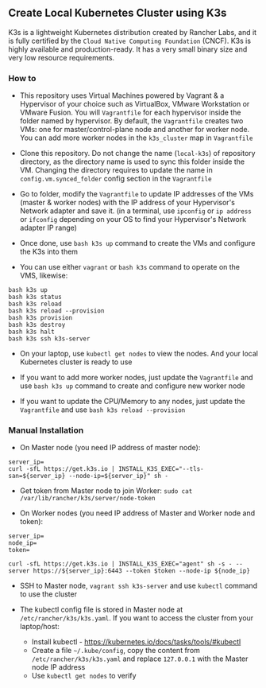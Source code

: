 ## Create Local Kubernetes Cluster using K3s
K3s is a lightweight Kubernetes distribution created by Rancher Labs, and it is fully certified by the `Cloud Native Computing Foundation` (CNCF). K3s is highly available and production-ready. It has a very small binary size and very low resource requirements.

### How to
- This repository uses Virtual Machines powered by Vagrant & a Hypervisor of your choice such as VirtualBox, VMware Workstation or VMware Fusion. You will `Vagrantfile` for each hypervisor inside the folder named by hypervisor. By default, the `Vagrantfile` creates two VMs: one for master/control-plane node and another for worker node. You can add more worker nodes in the `k3s_cluster` map in `Vagrantfile`

- Clone this repository. Do not change the name (`local-k3s`) of repository directory, as the directory name is used to sync this folder inside the VM. Changing the directory requires to update the name in `config.vm.synced_folder` config section in the `Vagrantfile`

- Go to folder, modify the `Vagrantfile` to update IP addresses of the VMs (master & worker nodes) with the IP address of your Hypervisor's Network adapter and save it. (in a terminal, use `ipconfig` or `ip address` or `ifconfig` depending on your OS to find your Hypervisor's Network adapter IP range)

- Once done, use `bash k3s up` command to create the VMs and configure the K3s into them

- You can use either `vagrant` or `bash k3s` command to operate on the VMS, likewise:
```
bash k3s up
bash k3s status
bash k3s reload
bash k3s reload --provision
bash k3s provision
bash k3s destroy
bash k3s halt
bash k3s ssh k3s-server
```

- On your laptop, use `kubectl get nodes` to view the nodes. And your local Kubernetes cluster is ready to use

- If you want to add more worker nodes, just update the `Vagrantfile` and use `bash k3s up` command to create and configure new worker node

- If you want to update the CPU/Memory to any nodes, just update the `Vagrantfile` and use `bash k3s reload --provision`

### Manual Installation
- On Master node (you need IP address of master node):
```
server_ip=
curl -sfL https://get.k3s.io | INSTALL_K3S_EXEC="--tls-san=${server_ip} --node-ip=${server_ip}" sh -
```

- Get token from Master node to join Worker: `sudo cat /var/lib/rancher/k3s/server/node-token`

- On Worker nodes (you need IP address of Master and Worker node and token):
```
server_ip=
node_ip=
token=

curl -sfL https://get.k3s.io | INSTALL_K3S_EXEC="agent" sh -s - --server https://${server_ip}:6443 --token $token --node-ip ${node_ip}
```

- SSH to Master node, `vagrant ssh k3s-server` and use `kubectl` command to use the cluster

- The kubectl config file is stored in Master node at `/etc/rancher/k3s/k3s.yaml`. If you want to access the cluster from your laptop/host:
  - Install kubectl - https://kubernetes.io/docs/tasks/tools/#kubectl
  - Create a file `~/.kube/config`, copy the content from `/etc/rancher/k3s/k3s.yaml` and replace `127.0.0.1` with the Master node IP address
  - Use `kubectl get nodes` to verify
